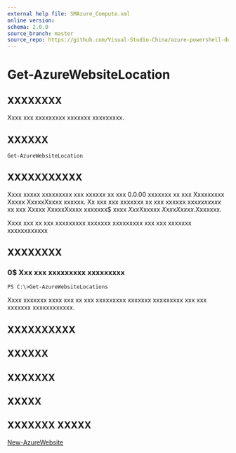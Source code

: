 ```yaml
---
external help file: SMAzure_Compute.xml
online version: 
schema: 2.0.0
source_branch: master
source_repo: https://github.com/Visual-Studio-China/azure-powershell-docs-int
---
```


# Get-AzureWebsiteLocation
## XXXXXXXX
Xxxx xxx xxxxxxxxx xxxxxxx xxxxxxxxx.

## XXXXXX

```
Get-AzureWebsiteLocation
```

## XXXXXXXXXXX
Xxxx xxxxx xxxxxxxxx xxx xxxxxx xx xxx 0.0.00 xxxxxxx xx xxx Xxxxxxxxx Xxxxx XxxxxXxxxx xxxxxx.
Xx xxx xxx xxxxxxx xx xxx xxxxxx xxx$xx xxxxx$ xx xxx Xxxxx XxxxxXxxxx xxxxxxx$ xxxx $Xxx$Xxxxxx $Xxxx Xxxxx$.Xxxxxxx.

Xxxx xxx xx xxx xxxxxxxxx xxxxxxx xxxxxxxxx xxx xxx xxxxxxx xxxxxxxxxxxx

## XXXXXXXX

### 0$ Xxx xxx xxxxxxxxx xxxxxxxxx
```
PS C:\>Get-AzureWebsiteLocations
```

Xxxx xxxxxxx xxxx xxx xx xxx xxxxxxxxx xxxxxxx xxxxxxxxx xxx xxx xxxxxxx xxxxxxxxxxxx.

## XXXXXXXXXX

## XXXXXX

## XXXXXXX

## XXXXX

## XXXXXXX XXXXX

[New-AzureWebsite](498c1abd-298b-43e9-ac53-bc57054a5387)


